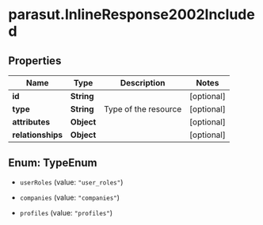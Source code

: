 # parasut.InlineResponse2002Included

## Properties
Name | Type | Description | Notes
------------ | ------------- | ------------- | -------------
**id** | **String** |  | [optional] 
**type** | **String** | Type of the resource | [optional] 
**attributes** | **Object** |  | [optional] 
**relationships** | **Object** |  | [optional] 


<a name="TypeEnum"></a>
## Enum: TypeEnum


* `userRoles` (value: `"user_roles"`)

* `companies` (value: `"companies"`)

* `profiles` (value: `"profiles"`)




